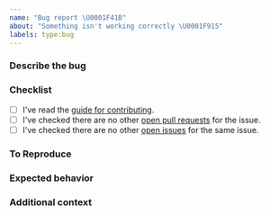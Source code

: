 ```yaml
---
name: "Bug report \U0001F41B"
about: "Something isn't working correctly \U0001F915"
labels: type:bug
---
```


### Describe the bug
<!-- Please enter a clear and concise description of what the bug is. -->

### Checklist
<!-- Please check the boxes below, you do this by putting an x in the box like this: [x]. Thank you! -->

- [ ] I've read the [guide for contributing](https://github.com/lordcodes/tuist-plugin-swiftformat/blob/master/CONTRIBUTING.md).
- [ ] I've checked there are no other [open pull requests](https://github.com/lordcodes/tuist-plugin-swiftformat/pulls) for the issue.
- [ ] I've checked there are no other [open issues](https://github.com/lordcodes/tuist-plugin-swiftformat/issues) for the same issue.

### To Reproduce
<!-- Please provide the steps taken to reproduce the unexpected behaviour or bug.  -->

### Expected behavior
<!-- Please provide a clear and concise description of what you expected to happen.  -->

### Additional context
<!-- Please add any other information about the problem here.  -->
